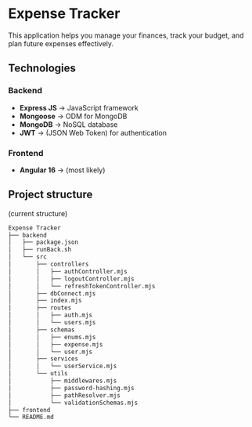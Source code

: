 # Expense Tracker

This application helps you manage your finances, track your budget, 
and plan future expenses effectively.

## Technologies

### Backend
- **Express JS** -> JavaScript framework
- **Mongoose** -> ODM for MongoDB
- **MongoDB** -> NoSQL database
- **JWT** -> (JSON Web Token) for authentication

### Frontend
- **Angular 16** -> (most likely)

## Project structure

(current structure)

```markdown
Expense Tracker
├── backend
│   ├── package.json
│   ├── runBack.sh
│   └── src
│       ├── controllers
│       │   ├── authController.mjs
│       │   ├── logoutController.mjs
│       │   └── refreshTokenController.mjs
│       ├── dbConnect.mjs
│       ├── index.mjs
│       ├── routes
│       │   ├── auth.mjs
│       │   └── users.mjs
│       ├── schemas
│       │   ├── enums.mjs
│       │   ├── expense.mjs
│       │   └── user.mjs
│       ├── services
│       │   └── userService.mjs
│       └── utils
│           ├── middlewares.mjs
│           ├── password-hashing.mjs
│           ├── pathResolver.mjs
│           └── validationSchemas.mjs
├── frontend
└── README.md
```

